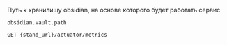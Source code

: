 Путь к хранилищу obsidian, на основе которого будет работать сервис

```editorconfig
obsidian.vault.path
```

```editorconfig
GET {stand_url}/actuator/metrics
```

